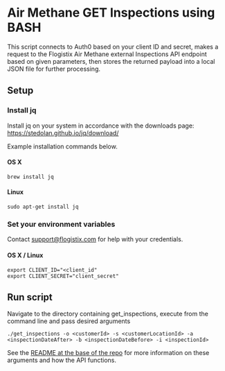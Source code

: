 # Air Methane GET Inspections using BASH

This script connects to Auth0 based on your client ID and secret, makes a request to the Flogistix Air Methane external Inspections API endpoint based on given parameters, then stores the returned payload into a local JSON file for further processing.

## Setup

### Install jq
Install jq on your system in accordance with the downloads page: https://stedolan.github.io/jq/download/

Example installation commands below.

#### OS X
```
brew install jq
```

#### Linux
```
sudo apt-get install jq
```

### Set your environment variables
Contact support@flogistix.com for help with your credentials.

#### OS X / Linux
```Shell
export CLIENT_ID="<client_id"
export CLIENT_SECRET="client_secret"
```

## Run script
Navigate to the directory containing get_inspections, execute from the command line and pass desired arguments
```Shell
./get_inspections -o <customerId> -s <customerLocationId> -a <inspectionDateAfter> -b <inspectionDateBefore> -i <inspectionId>
```

See the [README at the base of the repo](../../README.md) for more information on these arguments and how the API functions.